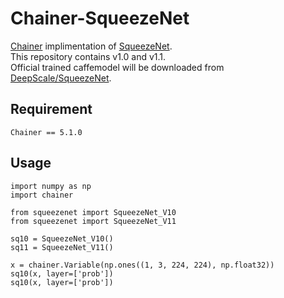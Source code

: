 # Chainer-SqueezeNet 
[Chainer](https://github.com/pfnet/chainer) implimentation of  [SqueezeNet](http://arxiv.org/abs/1602.07360).  
This repository contains v1.0 and v1.1.  
Official trained caffemodel will be downloaded from [DeepScale/SqueezeNet](https://github.com/DeepScale/SqueezeNet).  

## Requirement
	Chainer == 5.1.0

## Usage

	import numpy as np
	import chainer

	from squeezenet import SqueezeNet_V10
	from squeezenet import SqueezeNet_V11
	
	sq10 = SqueezeNet_V10()
	sq11 = SqueezeNet_V11()
	
	x = chainer.Variable(np.ones((1, 3, 224, 224), np.float32))
	sq10(x, layer=['prob'])
	sq10(x, layer=['prob'])
	
